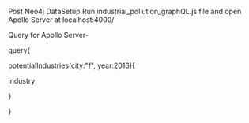 Post Neo4j DataSetup Run industrial_pollution_graphQL.js file and open Apollo Server at localhost:4000/

Query for Apollo Server-

query{ 

potentialIndustries(city:"f", year:2016){ 

industry 

  } 

}
